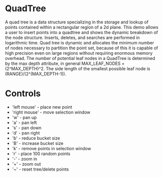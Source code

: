QuadTree
========

A quad tree is a data structure specializing in the storage and lookup of points contained within a rectangular region of a 2d plane. This demo allows a user to insert points into a quadtree and shows the dynamic breakdown of the node structure. Inserts, deletes, and searches are performed in logarithmic time. Quad tree is dynamic and allocates the minimum number of nodes necessary to partition the point set, because of this it is capable of high precision even on large regions without requiring enormous memory overhead. The number of potential leaf nodes in a QuadTree is determined by the max depth attribute, in general MAX_LEAF_NODES = (2^MAX_DEPTH)^2. The side length of the smallest possible leaf node is (RANGE)/(2^(MAX_DEPTH-1)).  
  
Controls
========

* 'left mouse' - place new point
* 'right mouse' - move selection window
* 'w' - pan up
* 'a' - pan left
* 's' - pan down
* 'd' - pan right
* 'b' - reduce bucket size
* 'B' - increase bucket size
* 'k' - remove points in selection window
* 'r' - place 100 random points
* '-' - zoom in
* '+' - zoom out
* '~' - reset tree/delete points  
